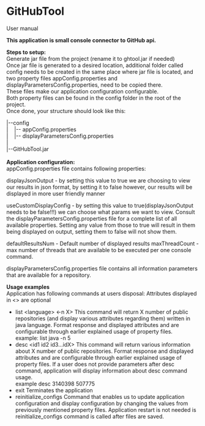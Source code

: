 # GitHubTool

User manual

<b>This application is small console connector to GitHub api.</b>

<b>Steps to setup:</b><br>
Generate jar file from the project (rename it to ghtool.jar if needed)<br>
Once jar file is generated to a desired location, additional folder called config needs to be created in the same place where jar file is located, and two property files appConfig.properties and displayParametersConfig.properties, need to be copied there.<br>
These files make our application configuration configurable.<br>
Both property files can be found in the config folder in the root of the project.<br>
Once done, your structure should look like this:<br>

|--config<br>
|&nbsp;&nbsp;&nbsp;&nbsp;|-- appConfig.properties<br>
|&nbsp;&nbsp;&nbsp;&nbsp;|-- displayParametersConfig.properties<br>
|<br>
|--GitHubTool.jar<br>
<br>
<b>Application configuration:</b><br>
appConfig.properties file contains following properties:

displayJsonOutput - by setting this value to true we are choosing to view our results in json format, by setting it to false however, 
                    our results will be displayed in more user friendly manner
                    
useCustomDisplayConfig - by setting this value to true(displayJsonOutput needs to be false!!!) we can choose what params we want to view. Consult the displayParametersConfig.properties file for a complete list of all available properties. Setting any value from those to true will result in them being displayed on output, setting them to false will not show them. 

defaultResultsNum - Default number of displayed results
maxThreadCount - max number of threads that are available to be executed per one console command.

displayParametersConfig.properties file contains all information parameters that are available for a repository.

<b>Usage examples</b><br>
Application has following commands at users disposal:
Attributes displayed in <> are optional

- list &lt;language&gt; &lt;-n X&gt; This command will return X number of public repositories (and display various attributes regarding them) written in java language. Format response and displayed attributes and are configurable through earlier explained usage of property files.<br>
  example: list java -n 5
- desc &lt;id1 id2 id3...idX&gt; This command will return various information about X number of public repositories. Format response and displayed attributes and are configurable through earlier explained usage of property files. If a user does not provide parameters after desc command, application will display information about desc command usage.<br>
  example desc 3140398 507775
- exit Terminates the application
- reinitialize_configs Command that enables us to update application configuration and display configuration by changing the values from previously mentioned property files. Application restart is not needed is reinitialize_configs command is called after files are saved.
 
 
 

